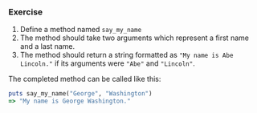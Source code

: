 ### Exercise

1. Define a method named `say_my_name`
2. The method should take two arguments which represent a first name and a last name.
3. The method should return a string formatted as `"My name is Abe Lincoln."` if its arguments were `"Abe"` and `"Lincoln"`.

The completed method can be called like this:

```ruby
puts say_my_name("George", "Washington")
=> "My name is George Washington."
```
